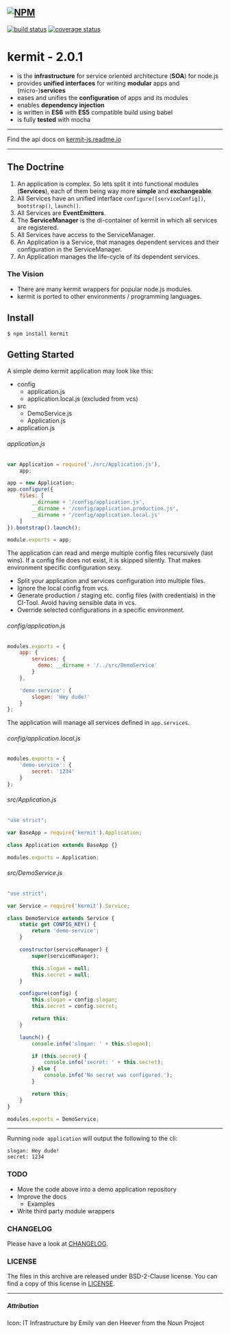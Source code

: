 [![NPM](https://nodei.co/npm/kermit.png?downloads=true)](https://nodei.co/npm/kermit/)
---
[![build status](https://ci.gitlab.com/projects/3656/status.png?ref=master)](https://ci.gitlab.com/projects/3656?ref=master)
[![coverage status](https://coveralls.io/repos/kermit-js/kermit/badge.svg?branch=master&service=github)](https://coveralls.io/github/kermit-js/kermit?branch=master)

# kermit - 2.0.1

- is the **infrastructure** for service oriented architecture (**SOA**) for node.js
- provides **unified interfaces** for writing **modular** apps and (micro-)**services**
- eases and unifies the **configuration** of apps and its modules
- enables **dependency injection**
- is written in **ES6** with **ES5** compatible build using babel
- is fully **tested** with mocha

---
Find the api docs on [kermit-js.readme.io](https://kermit-js.readme.io)

---

## The Doctrine

1. An application is complex. So lets split it into functional modules (**Services**),
each of them being way more **simple** and **exchangeable**.
2. All Services have an unified interface `configure([serviceConfig])`, `bootstrap()`, `launch()`.
3. All Services are **EventEmitters**.
4. The **ServiceManager** is the di-container of kermit in which all services are registered.
5. All Services have access to the ServiceManager.
6. An Application is a Service, that manages dependent services and their configuration in the ServiceManager.
7. An Application manages the life-cycle of its dependent services.


### The Vision

- There are many kermit wrappers for popular node.js modules.
- kermit is ported to other environments / programming languages.


## Install ##

`$ npm install kermit`


## Getting Started

A simple demo kermit application may look like this:

- config
    - application.js
    - application.local.js (excluded from vcs)
- src
    - DemoService.js
    - Application.js
- application.js

###### application.js

```js
var Application = require('./src/Application.js'),
    app;

app = new Application;
app.configure({
    files: [
        __dirname + '/config/application.js',
        __dirname + '/config/application.production.js',
        __dirname + '/config/application.local.js'
    ]
}).bootstrap().launch();

module.exports = app;
```

The application can read and merge multiple config files recursively (last wins).
If a config file does not exist, it is skipped silently. That makes environment specific configuration sexy.
- Split your application and services configuration into multiple files.
- Ignore the local config from vcs.
- Generate production / staging etc. config files (with credentials) in the CI-Tool.
Avoid having sensible data in vcs.
- Override selected configurations in a specific environment.

###### config/application.js

```js
modules.exports = {
    app: {
        services: {
          demo: __dirname + '/../src/DemoService'
        }
    },

    'demo-service': {
        slogan: 'Hey dude!'
    }
};
```

The application will manage all services defined in `app.services`.

###### config/application.local.js

```js
modules.exports = {
    'demo-service': {
        secret: '1234'
    }
};
```

###### src/Application.js

```js
"use strict";

var BaseApp = require('kermit').Application;

class Application extends BaseApp {}

modules.exports = Application;
```

###### src/DemoService.js

```js
"use strict";

var Service = require('kermit').Service;

class DemoService extends Service {
    static get CONFIG_KEY() {
        return 'demo-service';
    }

    constructor(serviceManager) {
        super(serviceManager);

        this.slogan = null;
        this.secret = null;
    }

    configure(config) {
        this.slogan = config.slogan;
        this.secret = config.secret;

        return this;
    }

    launch() {
        console.info('slogan: ' + this.slogan);

        if (this.secret) {
            console.info('secret: ' + this.secret);
        } else {
            console.info('No secret was configured.');
        }

        return this;
    }
}

modules.exports = DemoService;
```
---

Running `node application` will output the following to the cli:

```
slogan: Hey dude!
secret: 1234
```

### TODO

- Move the code above into a demo application repository
- Improve the docs
    - Examples
- Write third party module wrappers


### CHANGELOG

Please have a look at [CHANGELOG](https://gitlab.com/kermit-js/kermit/raw/master/CHANGELOG).


### LICENSE

The files in this archive are released under BSD-2-Clause license.
You can find a copy of this license in [LICENSE](https://gitlab.com/kermit-js/kermit/raw/master/LICENSE).


---
##### Attribution

Icon: IT Infrastructure by Emily van den Heever from the Noun Project
